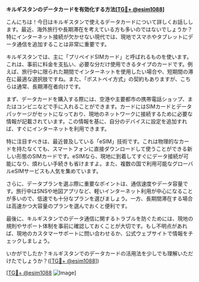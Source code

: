 **キルギスタンのデータカードを有効化する方法[[TG💪+ @esim1088](https://t.me/s/esim1088)]**

こんにちは！今日はキルギスタンで使えるデータカードについて詳しくお話しします。最近、海外旅行や長期滞在を考えている方も多いのではないでしょうか？特にインターネット接続が欠かせない現代では、現地でスマホやタブレットにデータ通信を追加することは非常に重要です。

キルギスタンでは、主に「プリペイドSIMカード」と呼ばれるものを使います。これは、事前に料金を支払い、必要な分だけ使用できるタイプのカードです。例えば、旅行中に限られた期間でインターネットを使用したい場合や、短期間の滞在に最適な選択肢ですね。また、「ポストペイ方式」の契約もありますが、こちらは通常、長期滞在者向けです。

まず、データカードを購入する際には、空港や主要都市の携帯電話ショップ、またはコンビニなどで手に入れることができます。カードにはSIMカードとデータパッケージがセットになっており、現地のネットワークに接続するために必要な情報が記載されています。この情報を基に、自分のデバイスに設定を追加すれば、すぐにインターネットを利用できます。

特に注目すべきは、最近普及している「eSIM」技術です。これは物理的なカードを持たなくても、スマートフォンに直接ダウンロードして使うことができる新しい形態のSIMカードです。eSIMなら、現地に到着してすぐにデータ接続が可能になり、煩わしい手続きも省けますよ。また、複数の国で利用可能なグローバルeSIMサービスも人気を集めています。

さらに、データプランを選ぶ際に重要なポイントは、通信速度やデータ容量です。旅行中はSNSや地図アプリなど、軽いインターネット利用が中心になることが多いので、低速でも十分なプランを選びましょう。一方、長期間滞在する場合は高速かつ大容量のプランを選んでおくと便利です。

最後に、キルギスタンでのデータ通信に関するトラブルを防ぐためには、現地の規則やサポート体制を事前に確認しておくことが大切です。もし不明点があれば、現地のカスタマーサポートに問い合わせるか、公式ウェブサイトで情報をチェックしましょう。

いかがでしたか？キルギスタンでのデータカードの活用法を少しでも理解いただけたでしょうか？([[TG💪+ @esim1088](https://t.me/s/esim1088)])  

[[TG💪+ @esim1088](https://t.me/s/esim1088) ![Image](https://i.postimg.cc/Y0z9fWf4/image.png)]
